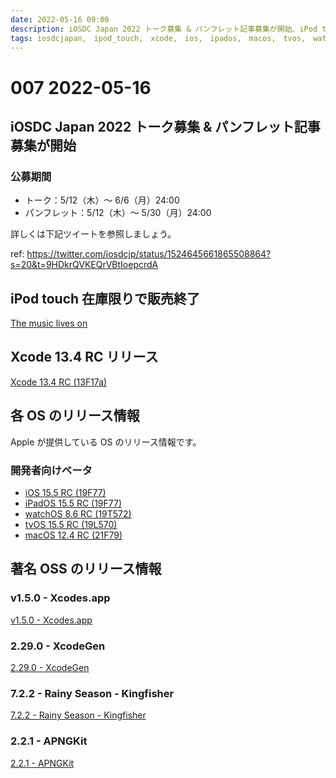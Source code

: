```yaml
---
date: 2022-05-16 09:00
description: iOSDC Japan 2022 トーク募集 & パンフレット記事募集が開始、iPod touch 在庫限りで販売終了、Xcode 13.4 RC リリース、ほか
tags: iosdcjapan,　ipod_touch,　xcode,　ios,　ipados,　macos,　tvos,　watchos,　xcodes,　xcodegen,　kingfisher,　apngkit
---
```

# 007 2022-05-16

## iOSDC Japan 2022 トーク募集 & パンフレット記事募集が開始
### 公募期間
- トーク：5/12（木）～ 6/6（月）24:00
- パンフレット：5/12（木）～ 5/30（月）24:00

詳しくは下記ツイートを参照しましょう。

ref: https://twitter.com/iosdcjp/status/1524645661865508864?s=20&t=9HDkrQVKEQrVBtIoepcrdA

## iPod touch 在庫限りで販売終了

[The music lives on](https://nr.apple.com/d2I2W965I2)

## Xcode 13.4 RC リリース

[Xcode 13.4 RC (13F17a)](https://developer.apple.com/news/releases/?id=05122022f)

## 各 OS のリリース情報

Apple が提供している OS のリリース情報です。

### 開発者向けベータ

- [iOS 15.5 RC (19F77)](https://developer.apple.com/news/releases/?id=05122022d)
- [iPadOS 15.5 RC (19F77)](https://developer.apple.com/news/releases/?id=05122022c)
- [watchOS 8.6 RC (19T572)](https://developer.apple.com/news/releases/?id=05122022b)
- [tvOS 15.5 RC (19L570)](https://developer.apple.com/news/releases/?id=05122022a)
- [macOS 12.4 RC (21F79)](https://developer.apple.com/news/releases/?id=05122022e)

## 著名 OSS のリリース情報
### v1.5.0 - Xcodes.app
[v1.5.0 - Xcodes.app](https://github.com/RobotsAndPencils/XcodesApp/releases/tag/v1.5.0b13)

### 2.29.0 - XcodeGen
[2.29.0 - XcodeGen](https://github.com/yonaskolb/XcodeGen/releases/tag/2.29.0)

### 7.2.2 - Rainy Season - Kingfisher
[7.2.2 - Rainy Season - Kingfisher](https://github.com/onevcat/Kingfisher/releases/tag/7.2.2)

### 2.2.1 - APNGKit
[2.2.1 - APNGKit](https://github.com/onevcat/APNGKit/releases/tag/2.2.1)
